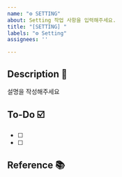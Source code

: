 ```yaml
---
name: "⚙️ SETTING"
about: Setting 작업 사항을 입력해주세요.
title: "[SETTING] "
labels: "⚙️ Setting"
assignees: ''

---
```


## Description 📝
설명을 작성해주세요

## To-Do ☑️
- [ ]
- [ ]

## Reference 📚
